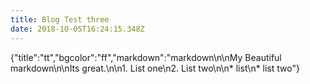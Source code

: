 ```yaml
---
title: Blog Test three
date: 2018-10-05T16:24:15.348Z
---
```

{"title":"tt","bgcolor":"ff","markdown":"markdown\n\nMy Beautiful markdown\n\nIts great.\n\n1. List one\n2. List two\n\n* list\n* list two"}
